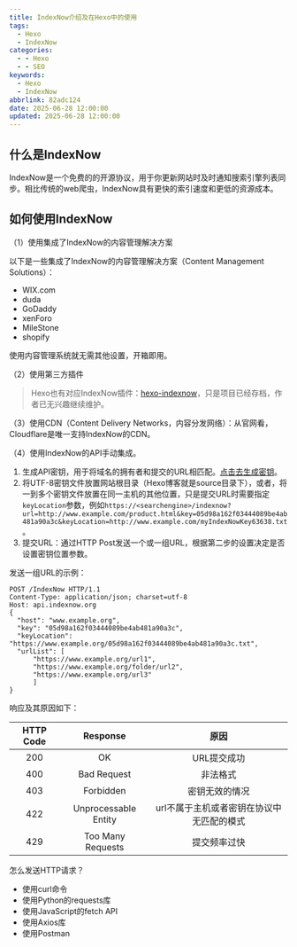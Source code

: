 ```yaml
---
title: IndexNow介绍及在Hexo中的使用
tags:
  - Hexo
  - IndexNow
categories:
  - - Hexo
  - - SEO
keywords:
  - Hexo
  - IndexNow
abbrlink: 82adc124
date: 2025-06-28 12:00:00
updated: 2025-06-28 12:00:00
---
```

## 什么是IndexNow

IndexNow是一个免费的的开源协议，用于你更新网站时及时通知搜索引擎列表同步。相比传统的web爬虫，IndexNow具有更快的索引速度和更低的资源成本。

## 如何使用IndexNow

（1）使用集成了IndexNow的内容管理解决方案

以下是一些集成了IndexNow的内容管理解决方案（Content Management Solutions）：

- WIX.com
- duda
- GoDaddy
- xenForo
- MileStone
- shopify

使用内容管理系统就无需其他设置，开箱即用。

（2）使用第三方插件

> Hexo也有对应IndexNow插件：[hexo-indexnow](https://github.com/zkz098/hexo-indexnow)，只是项目已经存档，作者已无兴趣继续维护。

（3）使用CDN（Content Delivery Networks，内容分发网络）：从官网看，Cloudflare是唯一支持IndexNow的CDN。

（4）使用IndexNow的API手动集成。

1. 生成API密钥，用于将域名的拥有者和提交的URL相匹配。[点击去生成密钥](https://www.bing.com/indexnow/getstarted#implementation)。
2. 将UTF-8密钥文件放置网站根目录（Hexo博客就是source目录下），或者，将一到多个密钥文件放置在同一主机的其他位置，只是提交URL时需要指定`keyLocation`参数，例如`https://<searchengine>/indexnow?url=http://www.example.com/product.html&key=05d98a162f03444089be4ab481a90a3c&keyLocation=http://www.example.com/myIndexNowKey63638.txt`。
3. 提交URL：通过HTTP Post发送一个或一组URL，根据第二步的设置决定是否设置密钥位置参数。

发送一组URL的示例：

```http
POST /IndexNow HTTP/1.1
Content-Type: application/json; charset=utf-8
Host: api.indexnow.org
{
  "host": "www.example.org",
  "key": "05d98a162f03444089be4ab481a90a3c",
  "keyLocation": "https://www.example.org/05d98a162f03444089be4ab481a90a3c.txt",
  "urlList": [
      "https://www.example.org/url1",
      "https://www.example.org/folder/url2",
      "https://www.example.org/url3"
      ]
}
```

响应及其原因如下：

|HTTP Code|Response|原因|
|:-:|:-:|:-:|
|200|OK|URL提交成功|
|400|Bad Request|非法格式|
|403|Forbidden|密钥无效的情况|
|422|Unprocessable Entity|url不属于主机或者密钥在协议中无匹配的模式|
|429|Too Many Requests|提交频率过快|

怎么发送HTTP请求？

- 使用curl命令
- 使用Python的requests库
- 使用JavaScript的fetch API
- 使用Axios库
- 使用Postman